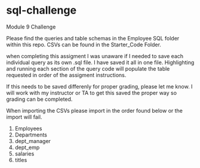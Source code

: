 # sql-challenge
Module 9 Challenge

Please find the queries and table schemas in the Employee SQL folder within this repo. 
CSVs can be found in the Starter_Code Folder. 

when completing this assigment I was unaware if I needed to save each individual query as its own .sql file. I have saved it all in one file. Highlighting and running each section of the query code will populate the table requested in order of the assigment instructions. 

If this needs to be saved differenly for proper grading, please let me know. I will work with my instructor or TA to get this saved the proper way so grading can be completed. 

When importing the CSVs please import in the order found below or the import will fail. 

1. Employees
2. Departments
3. dept_manager
4. dept_emp
5. salaries
6. titles
